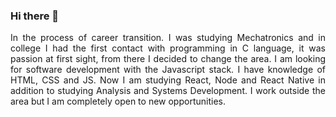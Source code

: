 ### Hi there 👋

<p align="justify">
In the process of career transition. I was studying Mechatronics and in college I had the first contact with programming in C language, it was passion at first sight, from there I decided to change the area. I am looking for software development with the Javascript stack. I have knowledge of HTML, CSS and JS. Now I am studying React, Node and React Native in addition to studying Analysis and Systems Development. I work outside the area but I am completely open to new opportunities.

</p>
